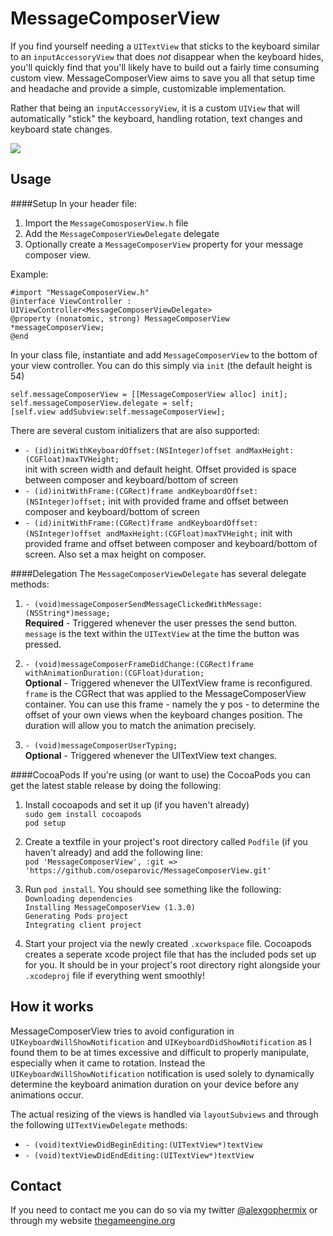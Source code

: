 MessageComposerView
===================

If you find yourself needing a `UITextView` that sticks to the keyboard similar to an `inputAccessoryView` that does *not* disappear when the keyboard hides, you'll quickly find that you'll likely have to build out a fairly time consuming custom view. MessageComposerView aims to save you all that setup time and headache and provide a simple, customizable implementation.

Rather that being an `inputAccessoryView`, it is a custom `UIView` that will automatically "stick" the keyboard, handling rotation, text changes and keyboard state changes.

![](http://www.thegameengine.org/wp-content/uploads/2013/11/message_composer_quad_1.jpg)

Usage
-----
####Setup
In your header file:

1. Import the `MessageComosposerView.h` file
2. Add the `MessageComposerViewDelegate` delegate
3. Optionally create a `MessageComposerView` property for your message composer view.

Example:
```
#import "MessageComposerView.h"
@interface ViewController : UIViewController<MessageComposerViewDelegate>
@property (nonatomic, strong) MessageComposerView *messageComposerView;
@end
```
In your class file, instantiate and add `MessageComposerView` to the bottom of your view controller. You can do this simply via `init` (the default height is 54)
```
self.messageComposerView = [[MessageComposerView alloc] init];
self.messageComposerView.delegate = self;
[self.view addSubview:self.messageComposerView];
```
There are several custom initializers that are also supported:

* `- (id)initWithKeyboardOffset:(NSInteger)offset andMaxHeight:(CGFloat)maxTVHeight;`  
init with screen width and default height. Offset provided is space between composer and keyboard/bottom of screen
* `- (id)initWithFrame:(CGRect)frame andKeyboardOffset:(NSInteger)offset;`
init with provided frame and offset between composer and keyboard/bottom of screen
* `- (id)initWithFrame:(CGRect)frame andKeyboardOffset:(NSInteger)offset andMaxHeight:(CGFloat)maxTVHeight;`
init with provided frame and offset between composer and keyboard/bottom of screen. Also set a max height on composer.

####Delegation
The `MessageComposerViewDelegate` has several delegate methods:

1. `- (void)messageComposerSendMessageClickedWithMessage:(NSString*)message;`  
**Required** - Triggered whenever the user presses the send button. `message` is the text within the `UITextView` at the time the button was pressed.

2. `- (void)messageComposerFrameDidChange:(CGRect)frame withAnimationDuration:(CGFloat)duration;`  
**Optional** - Triggered whenever the UITextView frame is reconfigured. `frame` is the CGRect that was applied to the MessageComposerView container. You can use this frame - namely the y pos - to determine the offset of your own views when the keyboard changes position. The duration will allow you to match the animation precisely.

3. `- (void)messageComposerUserTyping;`  
**Optional** - Triggered whenever the UITextView text changes.

####CocoaPods
If you're using (or want to use) the CocoaPods you can get the latest stable release by doing the following:

1. Install cocoapods and set it up (if you haven't already)  
`sudo gem install cocoapods`  
`pod setup`

2. Create a textfile in your project's root directory called `Podfile` (if you haven't already) and add the following line:  
`pod 'MessageComposerView', :git => 'https://github.com/oseparovic/MessageComposerView.git'`

3. Run `pod install`. You should see something like the following:  
`Downloading dependencies`  
`Installing MessageComposerView (1.3.0)`  
`Generating Pods project`  
`Integrating client project`  

4. Start your project via the newly created `.xcworkspace` file. Cocoapods creates a seperate xcode project file that has the included pods set up for you. It should be in your project's root directory right alongside your `.xcodeproj` file if everything went smoothly!

How it works
------------

MessageComposerView tries to avoid configuration in `UIKeyboardWillShowNotification` and `UIKeyboardDidShowNotification` as I found them to be at times excessive and difficult to properly manipulate, especially when it came to rotation.
Instead the `UIKeyboardWillShowNotification` notification is used solely to dynamically determine the keyboard animation duration on your device before any animations occur.

The actual resizing of the views is handled via `layoutSubviews` and through the following `UITextViewDelegate` methods:

* `- (void)textViewDidBeginEditing:(UITextView*)textView`
* `- (void)textViewDidEndEditing:(UITextView*)textView` 

Contact
-------

If you need to contact me you can do so via my twitter [@alexgophermix](https://twitter.com/alexgophermix) or through my website [thegameengine.org](http://www.thegameengine.org/contact/)
